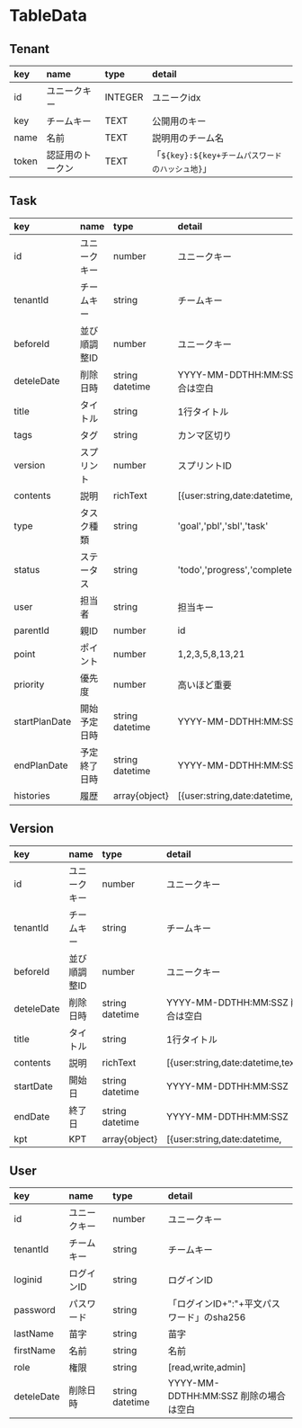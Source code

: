 # TableData

## Tenant
| key | name | type | detail |
|:--|:--|:--|:--|
| id | ユニークキー | INTEGER | ユニークidx |
| key | チームキー | TEXT | 公開用のキー |
| name | 名前 | TEXT | 説明用のチーム名 |
| token | 認証用のトークン | TEXT | 「`${key}:${key+チームパスワードのハッシュ地}`」 |

## Task
| key | name | type | detail |
|:--|:--|:--|:--|
| id | ユニークキー | number | ユニークキー |
| tenantId | チームキー | string | チームキー |
| beforeId | 並び順調整ID | number | ユニークキー |
| deteleDate | 削除日時 | string datetime | YYYY-MM-DDTHH:MM:SSZ 削除の場合は空白 |
| title | タイトル | string | 1行タイトル |
| tags | タグ | string | カンマ区切り |
| version | スプリント | number | スプリントID |
| contents | 説明 | richText | [{user:string,date:datetime,text:string}] |
| type | タスク種類 | string | 'goal','pbl','sbl','task' |
| status | ステータス | string | 'todo','progress','complete' |
| user | 担当者 | string | 担当キー |
| parentId | 親ID | number | id |
| point | ポイント | number | 1,2,3,5,8,13,21 |
| priority | 優先度 | number | 高いほど重要 |
| startPlanDate | 開始予定日時 | string datetime | YYYY-MM-DDTHH:MM:SSZ |
| endPlanDate | 予定終了日時 | string datetime | YYYY-MM-DDTHH:MM:SSZ |
| histories | 履歴 | array{object} | [{user:string,date:datetime,text:string}] |


## Version
| key | name | type | detail |
|:--|:--|:--|:--|
| id | ユニークキー | number | ユニークキー |
| tenantId | チームキー | string | チームキー |
| beforeId | 並び順調整ID | number | ユニークキー |
| deteleDate | 削除日時 | string datetime | YYYY-MM-DDTHH:MM:SSZ 削除の場合は空白 |
| title | タイトル | string | 1行タイトル |
| contents | 説明 | richText | [{user:string,date:datetime,text:string}] |
| startDate | 開始日 | string datetime | YYYY-MM-DDTHH:MM:SSZ|
| endDate | 終了日 | string datetime | YYYY-MM-DDTHH:MM:SSZ|
| kpt | KPT | array{object} | [{user:string,date:datetime,| type:string[keep,problem,try],text:string}] |

## User
| key | name | type | detail |
|:--|:--|:--|:--|
| id | ユニークキー | number | ユニークキー |
| tenantId | チームキー | string | チームキー |
| loginid | ログインID | string | ログインID |
| password | パスワード | string | 「ログインID+":"+平文パスワード」のsha256 |
| lastName | 苗字 | string | 苗字 |
| firstName | 名前 | string | 名前 |
| role | 権限 | string | [read,write,admin] |
| deteleDate | 削除日時 | string datetime | YYYY-MM-DDTHH:MM:SSZ 削除の場合は空白 |

